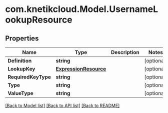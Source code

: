 # com.knetikcloud.Model.UsernameLookupResource
## Properties

Name | Type | Description | Notes
------------ | ------------- | ------------- | -------------
**Definition** | **string** |  | [optional] 
**LookupKey** | [**ExpressionResource**](ExpressionResource.md) |  | [optional] 
**RequiredKeyType** | **string** |  | [optional] 
**Type** | **string** |  | [optional] 
**ValueType** | **string** |  | [optional] 

[[Back to Model list]](../README.md#documentation-for-models) [[Back to API list]](../README.md#documentation-for-api-endpoints) [[Back to README]](../README.md)

